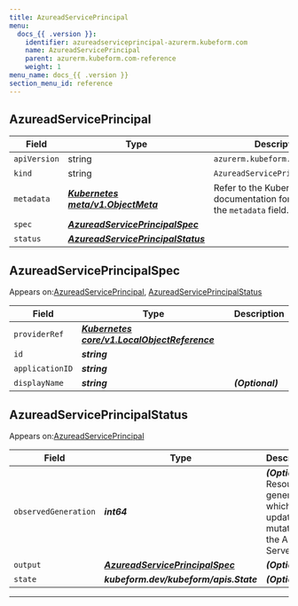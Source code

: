 ```yaml
---
title: AzureadServicePrincipal
menu:
  docs_{{ .version }}:
    identifier: azureadserviceprincipal-azurerm.kubeform.com
    name: AzureadServicePrincipal
    parent: azurerm.kubeform.com-reference
    weight: 1
menu_name: docs_{{ .version }}
section_menu_id: reference
---
```


## AzureadServicePrincipal
| Field | Type | Description |
| ------ | ----- | ----------- |
| `apiVersion` | string | `azurerm.kubeform.com/v1alpha1` |
|    `kind` | string | `AzureadServicePrincipal` |
| `metadata` | ***[Kubernetes meta/v1.ObjectMeta](https://kubernetes.io/docs/reference/generated/kubernetes-api/v1.13/#objectmeta-v1-meta)***|Refer to the Kubernetes API documentation for the fields of the `metadata` field.|
| `spec` | ***[AzureadServicePrincipalSpec](#azureadserviceprincipalspec)***||
| `status` | ***[AzureadServicePrincipalStatus](#azureadserviceprincipalstatus)***||
## AzureadServicePrincipalSpec

Appears on:[AzureadServicePrincipal](#azureadserviceprincipal), [AzureadServicePrincipalStatus](#azureadserviceprincipalstatus)

| Field | Type | Description |
| ------ | ----- | ----------- |
| `providerRef` | ***[Kubernetes core/v1.LocalObjectReference](https://kubernetes.io/docs/reference/generated/kubernetes-api/v1.13/#localobjectreference-v1-core)***||
| `id` | ***string***||
| `applicationID` | ***string***||
| `displayName` | ***string***| ***(Optional)*** |
## AzureadServicePrincipalStatus

Appears on:[AzureadServicePrincipal](#azureadserviceprincipal)

| Field | Type | Description |
| ------ | ----- | ----------- |
| `observedGeneration` | ***int64***| ***(Optional)*** Resource generation, which is updated on mutation by the API Server.|
| `output` | ***[AzureadServicePrincipalSpec](#azureadserviceprincipalspec)***| ***(Optional)*** |
| `state` | ***kubeform.dev/kubeform/apis.State***| ***(Optional)*** |
---
